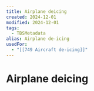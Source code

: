 ```yaml
---
title: Airplane deicing
created: 2024-12-01
modified: 2024-12-01
tags:
  - TBSMetadata
alias: Airplane de-icing
usedFor:
  - "[[749 Aircraft de-icing]]"
---
```

# Airplane deicing
